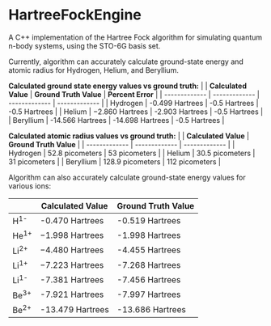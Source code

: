 # HartreeFockEngine
A C++ implementation of the Hartree Fock algorithm for simulating quantum n-body systems, using the STO-6G basis set.

Currently, algorithm can accurately calculate ground-state energy and atomic radius for Hydrogen, Helium, and Beryllium.

**Calculated ground state energy values vs ground truth:**
|    | **Calculated Value** | **Ground Truth Value** | **Percent Error** |
| ------------- | ------------- | ------------- | ------------- |
| Hydrogen | -0.499 Hartrees | -0.5 Hartrees | -0.5 Hartrees |
| Helium | −2.860 Hartrees | -2.903 Hartrees | -0.5 Hartrees |
| Beryllium | -14.566 Hartrees | -14.698 Hartrees | -0.5 Hartrees |


**Calculated atomic radius values vs ground truth:**
|    | **Calculated Value** | **Ground Truth Value** |
| ------------- | ------------- | ------------- |
| Hydrogen | 52.8 picometers | 53 picometers |
| Helium | 30.5 picometers | 31 picometers |
| Beryllium | 128.9 picometers | 112 picometers |

Algorithm can also accurately calculate ground-state energy values for various ions:

|    | **Calculated Value** | **Ground Truth Value** |
| ------------- | ------------- | ------------- |
| H<sup>1-</sup> | -0.470 Hartrees | -0.519 Hartrees |
| He<sup>1+</sup> | −1.998 Hartrees | -1.998 Hartrees |
| Li<sup>2+</sup> | −4.480 Hartrees | -4.455 Hartrees |
| Li<sup>1+</sup> | −7.223 Hartrees | -7.268 Hartrees |
| Li<sup>1-</sup> | -7.381 Hartrees | -7.456 Hartrees |
| Be<sup>3+</sup> | -7.921 Hartrees | -7.997 Hartrees |
| Be<sup>2+</sup> | -13.479 Hartrees | -13.686 Hartrees |
